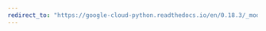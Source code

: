 ```yaml
---
redirect_to: "https://google-cloud-python.readthedocs.io/en/0.18.3/_modules/gcloud/datastore/query.html"
---
```

